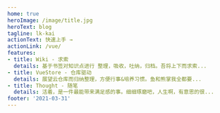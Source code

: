 ```yaml
---
home: true
heroImage: /image/title.jpg
heroText: blog
tagline: lk-kai
actionText: 快速上手 →
actionLink: /vue/
features:
- title: Wiki - 求索
  details: 基于书签对知识点进行 整理，吸收，吐纳，归档。吾将上下而求索...
- title: VueStore - 仓库驱动
  details: 展望云仓库而归纳整理，方便行事&培养习惯。鱼和熊掌我全都要...
- title: Thought - 随笔
  details: 活着，是一件最能带来满足感的事。细细琢磨吧，人生啊，有意思的很...
footer: '2021-03-31'
---
```

